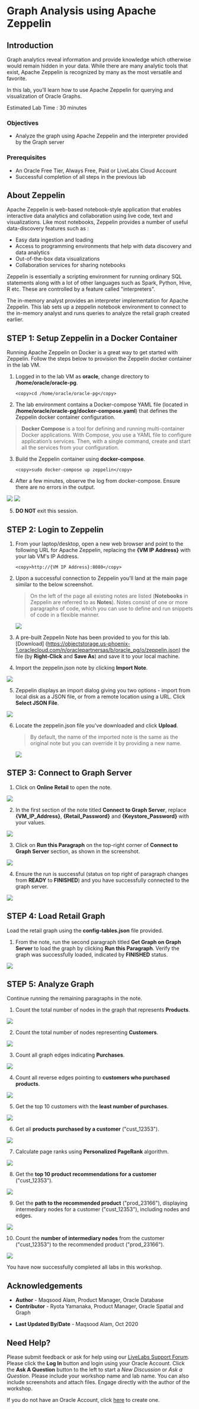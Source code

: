 # Graph Analysis using Apache Zeppelin

## Introduction

Graph analytics reveal information and provide knowledge which otherwise would remain hidden in your data. While there are many analytic tools that exist, Apache Zeppelin is recognized by many as the most versatile and favorite.

In this lab, you’ll learn how to use Apache Zeppelin for querying and visualization of Oracle Graphs.

Estimated Lab Time : 30 minutes

### Objectives

- Analyze the graph using Apache Zeppelin and the interpreter provided by the Graph server

### Prerequisites

- An Oracle Free Tier, Always Free, Paid or LiveLabs Cloud Account
- Successful completion of all steps in the previous lab

## About Zeppelin

Apache Zeppelin is web-based notebook-style application that enables interactive data analytics and collaboration using live code, text and visualizations. Like most notebooks, Zeppelin provides a number of useful data-discovery features such as :

- Easy data ingestion and loading
- Access to programming environments that help with data discovery and data analytics
- Out-of-the-box data visualizations
- Collaboration services for sharing notebooks

Zeppelin is essentially a scripting environment for running ordinary SQL statements along with a lot of other languages such as Spark, Python, Hive, R etc. These are controlled by a feature called "interpreters".

The in-memory analyst provides an interpreter implementation for Apache Zeppelin. This lab sets up a zeppelin notebook environment to connect to the in-memory analyst and runs queries to analyze the retail graph created earlier.

## **STEP 1**: Setup Zeppelin in a Docker Container

Running Apache Zeppelin on Docker is a great way to get started with Zeppelin. Follow the steps below to provision the Zeppelin docker container in the lab VM.

1. Logged in to the lab VM as **oracle**, change directory to **/home/oracle/oracle-pg**.

    ```
    <copy>cd /home/oracle/oracle-pg</copy>
    ```

2. The lab environment contains a Docker-compose YAML file (located in **/home/oracle/oracle-pg/docker-compose.yaml**) that defines the Zeppelin docker container configuration.

>**Docker Compose** is a tool for defining and running multi-container Docker applications. With Compose, you use a YAML file to configure application’s services. Then, with a single command, create and start all the services from your configuration.

3. Build the Zeppelin container using **docker-compose**.

    ```
    <copy>sudo docker-compose up zeppelin</copy>
    ```

4. After a few minutes, observe the log from docker-compose. Ensure there are no errors in the output.

  ![](./images/docker-compose-01.png)
  ![](./images/docker-compose-02.png)

5. **DO NOT** exit this session.

## **STEP 2**: Login to Zeppelin

1. From your laptop/desktop, open a new web browser and point to the following URL for Apache Zeppelin, replacing the **{VM IP Address}** with your lab VM's IP Address.

    ```
    <copy>http://{VM IP Address}:8080</copy>
    ```

2. Upon a successful connection to Zeppelin you'll land at the main page similar to the below screenshot.

    >On the left of the page all existing notes are listed (**Notebooks** in Zeppelin are referred to as **Notes**). Notes consist of one or more paragraphs of code, which you can use to define and run snippets of code in a flexible manner.

    ![](./images/zeppelin-homepage.png)

3. A pre-built Zeppelin Note has been provided to you for this lab. [Download] (https://objectstorage.us-phoenix-1.oraclecloud.com/n/oraclepartnersas/b/oracle_pg/o/zeppelin.json) the file (by **Right-Click** and **Save As**) and save it to your local machine.

4. Import the zeppelin.json note by clicking **Import Note**.

  ![](./images/import-note.png)

5. Zeppelin displays an import dialog giving you two options - import from local disk as a JSON file, or from a remote location using a URL. Click **Select JSON File**.

  ![](./images/select-json.png)

6. Locate the zeppelin.json file you've downloaded and click **Upload**.

    >By default, the name of the imported note is the same as the original note but you can override it by providing a new name.

    ![](./images/online-retail-note-imported.png)

## **STEP 3**: Connect to Graph Server

1. Click on **Online Retail** to open the note.

  ![](./images/online-retail-note-imported.png)

2. In the first section of the note titled **Connect to Graph Server**, replace **{VM\_IP\_Address}**, **{Retail\_Password}** and **{Keystore\_Password}** with your values.

  ![](./images/connect-graph-server.png)

3. Click on **Run this Paragraph** on the top-right corner of **Connect to Graph Server** section, as shown in the screenshot.

  ![](./images/run-this-paragraph.png)

4. Ensure the run is successful (status on top right of paragraph changes from **READY** to **FINISHED**) and you have successfully connected to the graph server.

  ![](./images/connect-to-graph-success.png)

## **STEP 4**: Load Retail Graph

Load the retail graph using the **config-tables.json** file provided.

1. From the note, run the second paragraph titled **Get Graph on Graph Server** to load the graph by clicking **Run this Paragraph**. Verify the graph was successfully loaded, indicated by **FINISHED** status.

  ![](./images/1-load-graph.png)

## **STEP 5**: Analyze Graph

Continue running the remaining paragraphs in the note.

1. Count the total number of nodes in the graph that represents **Products**.

  ![](./images/2-no-of-product-nodes.png)

2. Count the total number of nodes representing **Customers**.

  ![](./images/3-no-of-customer-nodes.png)

3. Count all graph edges indicating **Purchases**.

  ![](./images/4-number-of-purchase-edges.png)

4. Count all reverse edges pointing to **customers who purchased products**.

  ![](./images/5-no-of-reverse-edges.png)

5. Get the top 10 customers with the **least number of purchases**.

  ![](./images/6-customers-with-few-purchases.png)

6. Get all **products purchased by a customer** ("cust\_12353").

  ![](./images/7-products-purchased-by-this-customer.png)

7. Calculate page ranks using **Personalized PageRank** algorithm.

  ![](./images/8-run-ppr.png)

8. Get the **top 10 product recommendations for a customer** ("cust\_12353").

  ![](./images/9-get-top-10-recommendations.png)

9. Get the **path to the recommended product** ("prod\_23166"), displaying intermediary nodes for a customer ("cust_12353"), including nodes and edges.

  ![](./images/10-path-to-recommended.png)

10. Count the **number of intermediary nodes** from the customer ("cust\_12353") to the recommended product ("prod\_23166").

  ![](./images/11-intermediate-nodes.png)

You have now successfully completed all labs in this workshop.

## Acknowledgements

- **Author** - Maqsood Alam, Product Manager, Oracle Database
- **Contributor** - Ryota Yamanaka, Product Manager, Oracle Spatial and Graph
* **Last Updated By/Date** - Maqsood Alam, Oct 2020

## Need Help?
Please submit feedback or ask for help using our [LiveLabs Support Forum](https://community.oracle.com/tech/developers/categories/oracle-graph). Please click the **Log In** button and login using your Oracle Account. Click the **Ask A Question** button to the left to start a *New Discussion* or *Ask a Question*.  Please include your workshop name and lab name.  You can also include screenshots and attach files.  Engage directly with the author of the workshop.

If you do not have an Oracle Account, click [here](https://profile.oracle.com/myprofile/account/create-account.jspx) to create one.
